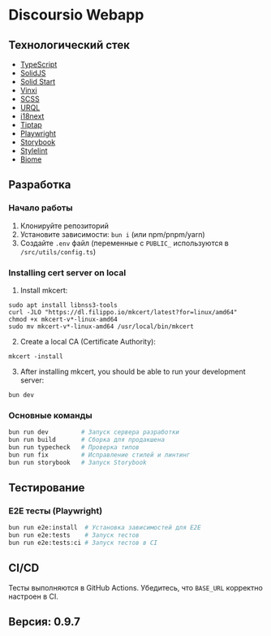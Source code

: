 # Discoursio Webapp

## Технологический стек

- [TypeScript](https://www.typescriptlang.org/)
- [SolidJS](https://www.solidjs.com/)
- [Solid Start](https://start.solidjs.com/)
- [Vinxi](https://vinxi.vercel.app/)
- [SCSS](https://sass-lang.com/)
- [URQL](https://formidable.com/open-source/urql/)
- [i18next](https://www.i18next.com/)
- [Tiptap](https://tiptap.dev/)
- [Playwright](https://playwright.dev/)
- [Storybook](https://storybook.js.org/)
- [Stylelint](https://stylelint.io/)
- [Biome](https://biomejs.dev/)

## Разработка

### Начало работы

1. Клонируйте репозиторий
2. Установите зависимости: `bun i` (или npm/pnpm/yarn)
3. Создайте `.env` файл (переменные с `PUBLIC_` используются в `/src/utils/config.ts`)

### Installing cert server on local

1. Install mkcert:
```
sudo apt install libnss3-tools
curl -JLO "https://dl.filippo.io/mkcert/latest?for=linux/amd64"
chmod +x mkcert-v*-linux-amd64
sudo mv mkcert-v*-linux-amd64 /usr/local/bin/mkcert
```
2. Create a local CA (Certificate Authority):
```
mkcert -install
```
3. After installing mkcert, you should be able to run your development server:
```
bun dev
```

### Основные команды

```bash
bun run dev         # Запуск сервера разработки
bun run build       # Сборка для продакшена
bun run typecheck   # Проверка типов
bun run fix         # Исправление стилей и линтинг
bun run storybook   # Запуск Storybook
```

## Тестирование

### E2E тесты (Playwright)

```bash
bun run e2e:install  # Установка зависимостей для E2E
bun run e2e:tests    # Запуск тестов
bun run e2e:tests:ci # Запуск тестов в CI
```

## CI/CD

Тесты выполняются в GitHub Actions. Убедитесь, что `BASE_URL` корректно настроен в CI.

## Версия: 0.9.7